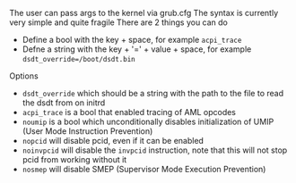 The user can pass args to the kernel via grub.cfg
The syntax is currently very simple and quite fragile
There are 2 things you can do
- Define a bool with the key + space, for example `acpi_trace `
- Defne a string with the key + '=' + value + space, for example `dsdt_override=/boot/dsdt.bin`

Options
- `dsdt_override` which should be a string with the path to the file to read the dsdt from on initrd
- `acpi_trace` is a bool that enabled tracing of AML opcodes
- `noumip` is a bool which unconditionally disables initialization of UMIP (User Mode Instruction Prevention)
- `nopcid` will disable pcid, even if it can be enabled
- `noinvpcid` will disable the `invpcid` instruction, note that this will not stop pcid from working without it
- `nosmep` will disable SMEP (Supervisor Mode Execution Prevention)